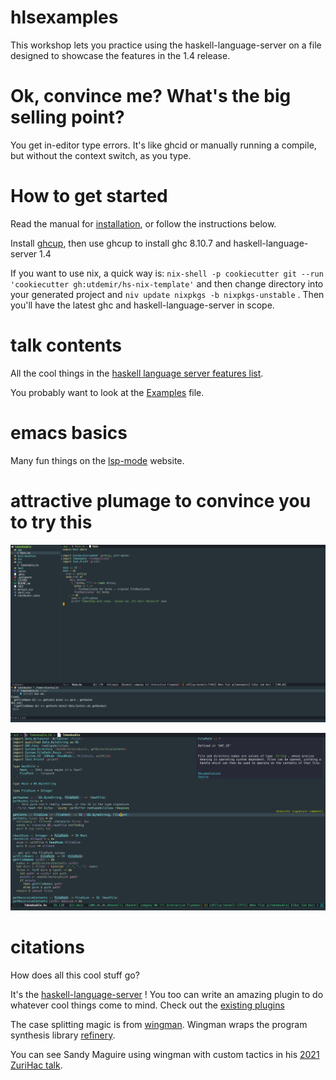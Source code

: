 # hlsexamples
This workshop lets you practice using the haskell-language-server on a file designed to showcase the features in the 1.4 release.

# Ok, convince me? What's the big selling point?

You get in-editor type errors. It's like ghcid or manually running a compile, but without the context switch, as you type.

# How to get started
Read the manual for [installation](https://haskell-language-server.readthedocs.io/en/latest/installation.html), or follow the instructions below.

Install [ghcup](https://www.haskell.org/ghcup/), then use ghcup to install ghc 8.10.7 and haskell-language-server 1.4

If you want to use nix, a quick way is: `nix-shell -p cookiecutter git --run 'cookiecutter gh:utdemir/hs-nix-template'` and then change directory into your generated project and `niv update nixpkgs -b nixpkgs-unstable` .
Then you'll have the latest ghc and haskell-language-server in scope.

# talk contents
All the cool things in the [haskell language server features list](https://haskell-language-server.readthedocs.io/en/latest/features.html).

You probably want to look at the [Examples](src/Examples.hs) file.

# emacs basics
Many fun things on the [lsp-mode](https://emacs-lsp.github.io/lsp-mode/) website.

# attractive plumage to convince you to try this

![emacs-hls](emacs-hls.svg)

![emacs-type-popup](emacs-type-popup.svg)

# citations

How does all this cool stuff go?

It's the [haskell-language-server](https://github.com/haskell/haskell-language-server/) ! You too can write an amazing plugin to do whatever cool things come to mind. Check out the [existing plugins](https://github.com/haskell/haskell-language-server/tree/master/plugins)

The case splitting magic is from [wingman](https://haskellwingman.dev/). Wingman wraps the program synthesis library [refinery](https://github.com/TOTBWF/refinery/).


You can see Sandy Maguire using wingman with custom tactics in his [2021 ZuriHac talk](https://www.youtube.com/watch?v=S0HvfXq3454).

